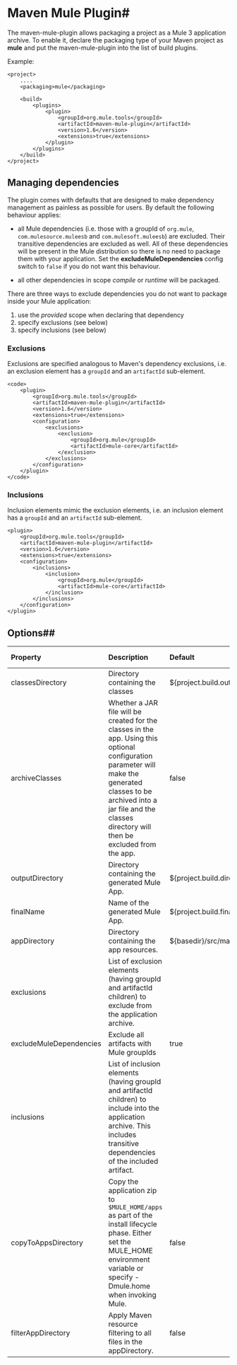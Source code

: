 # Maven Mule Plugin#

The maven-mule-plugin allows packaging a project as a Mule 3 application archive. To enable it, declare the packaging type of your Maven project as **mule** and put the maven-mule-plugin into the list of build plugins.

Example:

    <project>
        ....
        <packaging>mule</packaging>

        <build>
            <plugins>
                <plugin>
                    <groupId>org.mule.tools</groupId>
                    <artifactId>maven-mule-plugin</artifactId>
                    <version>1.6</version>
                    <extensions>true</extensions>
                </plugin>
            </plugins>
        </build>
    </project>

## Managing dependencies ##

The plugin comes with defaults that are designed to make dependency management as painless as possible for users. By default the following behaviour applies:

* all Mule dependencies (i.e. those with a groupId of `org.mule`, `com.mulesource.muleesb` and `com.mulesoft.muleesb`) are excluded. Their transitive dependencies are excluded as well. All of these dependencies will be present in the Mule distribution so there is no need to package them with your application. Set the **excludeMuleDependencies** config switch to `false` if you do not want this behaviour.

* all other dependencies in scope *compile* or *runtime* will be packaged.

There are three ways to exclude dependencies you do not want to package inside your Mule application:

1. use the *provided* scope when declaring that dependency
1. specify exclusions (see below)
1. specify inclusions (see below)

### Exclusions ###

Exclusions are specified analogous to Maven's dependency exclusions, i.e. an exclusion element has a `groupId` and an `artifactId` sub-element.

    <code>
        <plugin>
            <groupId>org.mule.tools</groupId>
            <artifactId>maven-mule-plugin</artifactId>
            <version>1.6</version>
            <extensions>true</extensions>
            <configuration>
                <exclusions>
                    <exclusion>
                        <groupId>org.mule</groupId>
                        <artifactId>mule-core</artifactId>
                    </exclusion>
                </exclusions>
            </configuration>
        </plugin>
    </code>

### Inclusions ###

Inclusion elements mimic the exclusion elements, i.e. an inclusion element has a `groupId` and an `artifactId` sub-element.

    <plugin>
        <groupId>org.mule.tools</groupId>
        <artifactId>maven-mule-plugin</artifactId>
        <version>1.6</version>
        <extensions>true</extensions>
        <configuration>
            <inclusions>
                <inclusion>
                    <groupId>org.mule</groupId>
                    <artifactId>mule-core</artifactId>
                </inclusion>
            </inclusions>
        </configuration>
    </plugin>

## Options##

|Property|Description|Default|Since Version|
|:-------|:----------|:------|:------------|
|classesDirectory|Directory containing the classes|${project.build.outputDirectory}|1.0|
|archiveClasses|Whether a JAR file will be created for the classes in the app. Using this optional configuration parameter will make the generated classes to be archived into a jar file and the classes directory will then be excluded from the app.|false|1.0|
|outputDirectory|Directory containing the generated Mule App.|${project.build.directory}|1.0|
|finalName|Name of the generated Mule App.|${project.build.finalName}|1.0|
|appDirectory|Directory containing the app resources.|${basedir}/src/main/app|1.0|
|exclusions| List of exclusion elements (having groupId and artifactId children) to exclude from the application archive.||1.2|
|excludeMuleDependencies|Exclude all artifacts with Mule groupIds|true|1.4|
|inclusions| List of inclusion elements (having groupId and artifactId children) to include into the application archive. This includes transitive dependencies of the included artifact.||1.5|
|copyToAppsDirectory|Copy the application zip to `$MULE_HOME/apps` as part of the install lifecycle phase. Either set the MULE_HOME environment variable or specify -Dmule.home when invoking Mule.|false|1.6|
|filterAppDirectory|Apply Maven resource filtering to all files in the appDirectory.|false|1.7|
